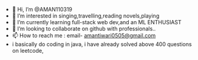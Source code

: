 - 👋 Hi, I’m @AMAN110319
- 👀 I’m interested in singing,travelling,reading novels,playing
- 🌱 I’m currently learning full-stack web dev,and an ML ENTHUSIAST
- 💞️ I’m looking to collaborate on github with professionals..
- 📫 How to reach me : email- amantiwari0505@gmail.com
- i basically do coding in java, i have already solved above 400 questions on leetcode, 
<!---
AMAN110319/AMAN110319 is a ✨ special ✨ repository because its `README.md` (this file) appears on your GitHub profile.
You can click the Preview link to take a look at your changes.
--->
